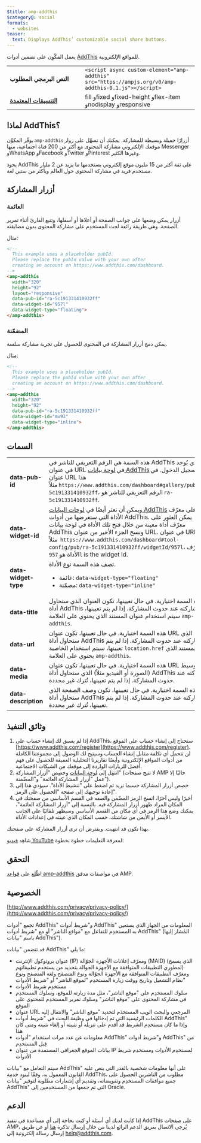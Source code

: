 ```yaml
---
$title: amp-addthis
$category@: social
formats:
  - websites
teaser:
  text: Displays AddThis’ customizable social share buttons.
---
```


<!--
Copyright 2018 The AMP HTML Authors. All Rights Reserved.

Licensed under the Apache License, Version 2.0 (the "License");
you may not use this file except in compliance with the License.
You may obtain a copy of the License at

      http://www.apache.org/licenses/LICENSE-2.0

Unless required by applicable law or agreed to in writing, software
distributed under the License is distributed on an "AS-IS" BASIS,
WITHOUT WARRANTIES OR CONDITIONS OF ANY KIND, either express or implied.
See the License for the specific language governing permissions and
limitations under the License.
-->



يعمل المكّوِن على تضمين أدوات [AddThis](https://www.addthis.com) للمواقع الإلكترونية.

<table>
  <tr>
    <td width="40%"><strong>النص البرمجي المطلوب</strong></td>
    <td><code>&lt;script async custom-element="amp-addthis" src="https://ampjs.org/v0/amp-addthis-0.1.js"&gt;&lt;/script&gt;</code></td>
  </tr>
  <tr>
    <td class="col-fourty"><strong><a href="../../../documentation/guides-and-tutorials/develop/style_and_layout/control_layout.md">التنسيقات المعتمدة</a></strong></td>
    <td>fill وfixed وfixed-height وflex-item وnodisplay وresponsive</td>
  </tr>
</table>


## لماذا AddThis؟ <a name="why-addthis"></a>

يوفّر المكوِّن `amp-addthis` أزرارًا جميلة وبسيطة للمشاركة. يمكنك أن تسهِّل على زوار موقعك الإلكتروني مشاركة المحتوى مع أكثر من 200 قناة اجتماعية، منها Messenger وWhatsApp وFacebook وTwitter وPinterest وغيرها الكثير.

يحوذ AddThis على ثقة أكثر من 15 مليون موقع إلكتروني يستخدمها ما يزيد عن 2 مليار مستخدم فريد في مشاركة المحتوى حول العالم وبأكثر من ستين لغة.

## أزرار المشاركة <a name="share-buttons"></a>

### العائمة <a name="floating"></a>

أزرار يمكن وضعها على جوانب الصفحة أو أعلاها أو أسفلها، وتتبع القارئ أثناء تمرير الصفحة. وهي طريقة رائعة لحث المستخدِم على مشاركة المحتوى بدون مضايقته.

مثال:
```html
<!--
  This example uses a placeholder pubId.
  Please replace the pubId value with your own after
  creating an account on https://www.addthis.com/dashboard.
-->
<amp-addthis
  width="320"
  height="92"
  layout="responsive"
  data-pub-id="ra-5c191331410932ff"
  data-widget-id="957l"
  data-widget-type="floating">
</amp-addthis>
```

### المضمّنة <a name="inline"></a>

يمكن دمج أزرار المشاركة في المحتوى للحصول على تجربة مشاركة سلسة.

مثال:
```html
<!--
  This example uses a placeholder pubId.
  Please replace the pubId value with your own after
  creating an account on https://www.addthis.com/dashboard.
-->
<amp-addthis
  width="320"
  height="92"
  data-pub-id="ra-5c191331410932ff"
  data-widget-id="mv93"
  data-widget-type="inline">
</amp-addthis>
```

## السمات <a name="attributes"></a>

<table>
  <tr>
    <td width="40%"><strong>data-pub-id</strong></td>
    <td>هذه السمة هي الرقم التعريفي للناشر في AddThis والذي يُوجد في عنوان URL في <a href="https://addthis.com/dashboard">لوحة بيانات AddThis</a> بعد تسجيل الدخول. في عنوان URL هذا مثلاً <code>https://www.addthis.com/dashboard#gallery/pub/ra-5c191331410932ff</code>، الرقم التعريفي للناشر هو <code>ra-5c191331410932ff</code>.</td>
  </tr>
  <tr>
    <td width="40%"><strong>data-widget-id</strong></td>
    <td>ويمكن أن تعثر أيضًا في <a href="https://addthis.com/dashboard">لوحات البيانات AddThis</a> على معرّف الأداة التي ستعرضها من أدوات AddThis. يمكن العثور على معرّف أداة معينة من خلال فتح تلك الأداة في لوحة بيانات AddThis ونسخ الجزء الأخير من عنوان URL. في عنوان URL هذا مثلاً  <code>https://www.addthis.com/dashboard#tool-config/pub/ra-5c191331410932ff/widgetId/957l</code>، معرّف الأداة هو <code>957l</code> is the widget Id.</td>
  </tr>
  <tr>
    <td width="40%"><strong>data-widget-type</strong></td>
    <td>تصف هذه السمة نوع الأداة.
    <ul>
      <li>عائمة: <code>data-widget-type="floating"</code></li>
      <li>مضمّنة: <code>data-widget-type="inline"</code></li>
    </ul></td>
  </tr>
  <tr>
    <td width="40%"><strong>data-title</strong></td>
    <td>هذه السمة اختيارية. في حال تعيينها، تكون العنوان الذي ستحاول أداة AddThis مشاركته عند حدوث المشاركة. إذا لم يتم تعيينها، سيتم استخدام عنوان المستند الذي يحتوي على العلامة <code>amp-addthis</code>.</td>
  </tr>
  <tr>
    <td width="40%"><strong>data-url</strong></td>
    <td>هذه السمة اختيارية. في حال تعيينها، تكون عنوان URL الذي ستحاول أداة AddThis مشاركته عند حدوث المشاركة. إذا لم يتم تعيينها، سيتم استخدام الخاصية <code>location.href</code> للمستند الذي يحتوي على العلامة <code>amp-addthis</code>.</td>
  </tr>
  <tr>
    <td width="40%"><strong>data-media</strong></td>
    <td>هذه السمة اختيارية. في حال تعيينها، تكون عنوان URL للوسيط (الصورة أو الفيديو مثلاً) الذي ستحاول أداة AddThis مشاركته عند حدوث المشاركة. إذا لم يتم تعيينها، تُترك غير محددة.</td>
  </tr>
  <tr>
    <td width="40%"><strong>data-description</strong></td>
    <td>هذه السمة اختيارية. في حال تعيينها، تكون وصف الصفحة الذي ستحاول أداة AddThis مشاركته عند حدوث المشاركة. إذا لم يتم تعيينها، تُترك غير محددة.</td>
  </tr>
</table>

## وثائق التنفيذ <a name="implementation-documentation"></a>

1. إذا لم يسبق لك إنشاء حساب على AddThis، ستحتاج إلى إنشاء حساب على الموقع [https://www.addthis.com/register](https://www.addthis.com/register). لن تتحمل أي تكلفة مقابل إنشاء الحساب وسيتيح لك الوصول إلى مجموعتنا الكاملة من أدوات المواقع الإلكترونية وأيضًا تقاريرنا التحليلية العميقة للحصول على فهم أفضل للزيارات الواردة إلى موقعك من الشبكات الاجتماعية.
2. انتقِل إلى [لوحة البيانات](https://addthis.com/dashboard) وخصِص "أزرار المشاركة" (لا تتيح صفحات AMP حاليًا إلا عمل "أزرار المشاركة العائمة" و"المضّمنة").
3. خصِص أزرار المشاركة حسبما تريد ثم اضغط على "تنشيط الأداة". سيؤدي هذا إلى إعادة توجيهك إلى صفحة "الحصول على الرمز".
4. أخيرًا وليس آخرًا، انسخ الرمز المضّمن والصقه في القسم الأساسي من صفحتك في المكان المراد ظهور أزرار المشاركة فيه. بالنسبة إلى "أزرار المشاركة العائمة"، يمكنك وضع هذا الرمز في أي مكان من القسم الأساسي وسيظهر تلقائيًا على الجانب الأيسر أو الأيمن من شاشتك، حسب المكان الذي عينته في إعدادات الأداة.

بهذا تكون قد انتهيت. ويفترض أن ترى أزرار المشاركة على صفحتك.

شاهِد [فيديو YouTube](https://www.youtube.com/watch?v=BSkuAB4er2o) لمعرفة التعليمات خطوة بخطوة:
<amp-youtube width="480" height="270" data-videoid="BSkuAB4er2o" layout="responsive"></amp-youtube>

## التحقق <a name="validation"></a>

اطّلِع على [قواعد amp-addthis](https://github.com/ampproject/amphtml/blob/main/extensions/amp-addthis/validator-amp-addthis.protoascii) في مواصفات مدقق AMP.

## الخصوصية <a name="privacy"></a>

[http://www.addthis.com/privacy/privacy-policy/](http://www.addthis.com/privacy/privacy-policy/)

تجمع "أدوات AddThis" و"شريط أدوات AddThis" المعلومات من الجهاز الذي يستعين به المستخدِم للتفاعل مع "مواقع الناشر" أو مع "شريط أدوات AddThis" (المُشار إليها باسم "بيانات AddThis").

قد تتضمن "بيانات AddThis" ما يلي:

* عنوان بروتوكول الإنترنت (IP) ومعرّف إعلانات الأجهزة الجوّالة (MAID) (الذي يسمح لمطوري التطبيقات المتوافقة مع الأجهزة الجوالة بتحديد من يستخدم تطبيقاتهم) ومعرّف التطبيقات المتوافقة مع الأجهزة الجوّالة ونوع المتصفح ولغة المتصفح ونوع نظام التشغيل وتاريخ ووقت زيارة المستخدِم "لموقع الناشر" أو "شريط الأدوات"
* مستخدِم شريط الأدوات
* سلوك المستخدِم على "موقع الناشر"، مثل مدة زيارته للموقع، وسلوك المستخدِم في مشاركة المحتوى على "موقع الناشر" وسلوك تمرير المستخدِم للمحتوى على الموقع
* عنوان URL المرجعي والبحث الويب المستخدَم لتحديد "موقع الناشر" والانتقال إليه
* الكلمات الرئيسية التي تم إدخالها في وظيفة البحث في "شريط أدوات AddThis" وإذا ما كان مستخدِم الشريط قد أقدم على تنزيله أو تثبيته أو إلغاء تثبيته ومتى كان هذا
* معلومات عن عدد مرات استخدام "أدوات AddThis" و"شريط أدوات AddThis" من قِبل المستخدِم
* بيانات الموقع الجغرافي المستمدة من عنوان IP لمستخدِم الأدوات ومستخدِم شريط الأدوات

سيتم التعامل مع "بيانات AddThis" على أنها معلومات شخصية بالقدر التي ينص عليه القانون المعمول به. وفقًا لبنود خدمة AddThis، مطلوب من الناشرين الحصول على جميع موافقات المستخدِم وتفويضاته، وتقديم أي إشعارات مطلوبة لتوفير "بيانات AddThis" التي تم جمعها من المستخدِمين إلى Oracle.

## الدعم <a name="support"></a>

إذا كانت لديك أي أسئلة أو كنت بحاجة إلى أي مساعدة في تنفيذ AddThis على صفحات AMP، يُرجى الاتصال بفريق الدعم الرائع لدينا من خلال إرسال تذكرة [هنا](https://www.addthis.com/support/) أو عن طريق إرسال رسالة إلكترونية إلى [help@addthis.com](mailto%3ahelp@addthis.com).
